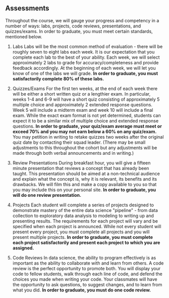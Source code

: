 ## Assessments

Throughout the course, we will gauge your progress and competency in a number of ways: labs, projects, code reviews, presentations, and quizzes/exams. In order to graduate, you must meet certain standards, mentioned below.

1. Labs
Labs will be the most common method of evaluation - there will be roughly seven to eight labs each week. It is our expectation that you complete each lab to the best of your ability. Each week, we will select approximately 2 labs to grade for accuracy/completeness and provide feedback accordingly. At the beginning of each week, we will let you know of one of the labs we will grade. **In order to graduate, you must satisfactorily complete 80% of these labs.**

2. Quizzes/Exams
For the first ten weeks, at the end of each week there will be either a short written quiz or a lengthier exam. In particular, weeks 1-4 and 6-9 will have a short quiz consisting of approximately 5 multiple choice and approximately 2 extended response questions. Week 5 will include a midterm exam and week 10 will include a final exam. While the exact exam format is not yet determined, students can expect it to be a similar mix of multiple choice and extended response questions. **In order to graduate, your quiz/exam average must meet or exceed 70% and you may not earn below a 60% on any quiz/exam.** You may petition in writing to retake quizzes two weeks after the original quiz date by contacting their squad leader. (There may be small adjustments to this throughout the cohort but any adjustments will be made through both verbal announcements and in writing.)

3. Review Presentations
During breakfast hour, you will give a fifteen minute presentation that reviews a concept that has already been taught. This presentation should be aimed at a non-technical audience and explain what the concept is, why it is relevant, its benefits and its drawbacks. We will film this and make a copy available to you so that you may include this on your personal site. **In order to graduate, you will do one review presentation.**

4. Projects
Each student will complete a series of projects designed to demonstrate mastery of the entire data science "pipeline" - from data collection to exploratory data analysis to modeling to writing up and presenting results. The requirements for each project will vary and be specified when each project is announced. While not every student will present every project, you must complete all projects and you will present multiple projects. **In order to graduate, you must complete each project satisfactorily and present each project to which you are assigned.**

5. Code Reviews
In data science, the ability to program effectively is as important as the ability to collaborate with and learn from others. A code review is the perfect opportunity to promote both. You will display your code to fellow students, walk through each line of code, and defend the choices you made when writing your code. Your classmates will have the opportunity to ask questions, to suggest changes, and to learn from what you did. **In order to graduate, you must do one code review.**